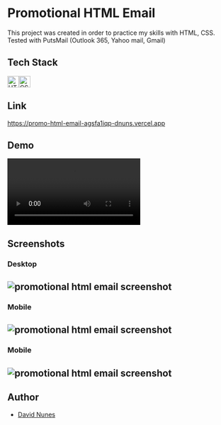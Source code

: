 # Promotional HTML Email

This project was created in order to practice my skills with HTML, CSS.
Tested with PutsMail (Outlook 365, Yahoo mail, Gmail)


## Tech Stack

<img alt="HTML5" width="26px" src="https://raw.githubusercontent.com/github/explore/80688e429a7d4ef2fca1e82350fe8e3517d3494d/topics/html/html.png" /><img alt="CSS3" width="26px" src="https://raw.githubusercontent.com/github/explore/80688e429a7d4ef2fca1e82350fe8e3517d3494d/topics/css/css.png" />

## Link
https://promo-html-email-agsfa1iqp-dnuns.vercel.app
  
## Demo

![portfolio desktop screenshot](resources/project.mp4)
  
## Screenshots

### Desktop
![promotional html email screenshot](resources/3-col.jpeg)
---
### Mobile
![promotional html email screenshot](resources/2-col.jpeg)
---
### Mobile
![promotional html email screenshot](resources/1-col.jpeg)
---  
## Author

- [David Nunes](https://www.github.com/Dnuns)
